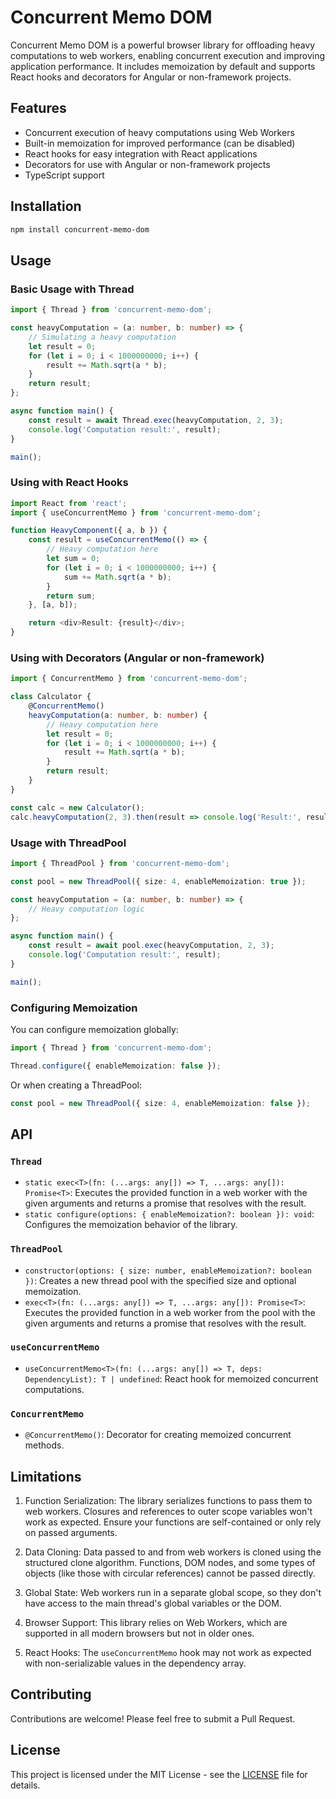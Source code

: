 # Concurrent Memo DOM

Concurrent Memo DOM is a powerful browser library for offloading heavy computations to web workers, enabling concurrent execution and improving application performance. It includes memoization by default and supports React hooks and decorators for Angular or non-framework projects.

## Features

- Concurrent execution of heavy computations using Web Workers
- Built-in memoization for improved performance (can be disabled)
- React hooks for easy integration with React applications
- Decorators for use with Angular or non-framework projects
- TypeScript support

## Installation

```bash
npm install concurrent-memo-dom
```

## Usage

### Basic Usage with Thread

```typescript
import { Thread } from 'concurrent-memo-dom';

const heavyComputation = (a: number, b: number) => {
    // Simulating a heavy computation
    let result = 0;
    for (let i = 0; i < 1000000000; i++) {
        result += Math.sqrt(a * b);
    }
    return result;
};

async function main() {
    const result = await Thread.exec(heavyComputation, 2, 3);
    console.log('Computation result:', result);
}

main();
```

### Using with React Hooks

```typescript
import React from 'react';
import { useConcurrentMemo } from 'concurrent-memo-dom';

function HeavyComponent({ a, b }) {
    const result = useConcurrentMemo(() => {
        // Heavy computation here
        let sum = 0;
        for (let i = 0; i < 1000000000; i++) {
            sum += Math.sqrt(a * b);
        }
        return sum;
    }, [a, b]);

    return <div>Result: {result}</div>;
}
```

### Using with Decorators (Angular or non-framework)

```typescript
import { ConcurrentMemo } from 'concurrent-memo-dom';

class Calculator {
    @ConcurrentMemo()
    heavyComputation(a: number, b: number) {
        // Heavy computation here
        let result = 0;
        for (let i = 0; i < 1000000000; i++) {
            result += Math.sqrt(a * b);
        }
        return result;
    }
}

const calc = new Calculator();
calc.heavyComputation(2, 3).then(result => console.log('Result:', result));
```

### Usage with ThreadPool

```typescript
import { ThreadPool } from 'concurrent-memo-dom';

const pool = new ThreadPool({ size: 4, enableMemoization: true });

const heavyComputation = (a: number, b: number) => {
    // Heavy computation logic
};

async function main() {
    const result = await pool.exec(heavyComputation, 2, 3);
    console.log('Computation result:', result);
}

main();
```

### Configuring Memoization

You can configure memoization globally:

```typescript
import { Thread } from 'concurrent-memo-dom';

Thread.configure({ enableMemoization: false });
```

Or when creating a ThreadPool:

```typescript
const pool = new ThreadPool({ size: 4, enableMemoization: false });
```

## API

### `Thread`

- `static exec<T>(fn: (...args: any[]) => T, ...args: any[]): Promise<T>`: Executes the provided function in a web worker with the given arguments and returns a promise that resolves with the result.
- `static configure(options: { enableMemoization?: boolean }): void`: Configures the memoization behavior of the library.

### `ThreadPool`

- `constructor(options: { size: number, enableMemoization?: boolean })`: Creates a new thread pool with the specified size and optional memoization.
- `exec<T>(fn: (...args: any[]) => T, ...args: any[]): Promise<T>`: Executes the provided function in a web worker from the pool with the given arguments and returns a promise that resolves with the result.

### `useConcurrentMemo`

- `useConcurrentMemo<T>(fn: (...args: any[]) => T, deps: DependencyList): T | undefined`: React hook for memoized concurrent computations.

### `ConcurrentMemo`

- `@ConcurrentMemo()`: Decorator for creating memoized concurrent methods.

## Limitations

1. Function Serialization: The library serializes functions to pass them to web workers. Closures and references to outer scope variables won't work as expected. Ensure your functions are self-contained or only rely on passed arguments.

2. Data Cloning: Data passed to and from web workers is cloned using the structured clone algorithm. Functions, DOM nodes, and some types of objects (like those with circular references) cannot be passed directly.

3. Global State: Web workers run in a separate global scope, so they don't have access to the main thread's global variables or the DOM.

4. Browser Support: This library relies on Web Workers, which are supported in all modern browsers but not in older ones.

5. React Hooks: The `useConcurrentMemo` hook may not work as expected with non-serializable values in the dependency array.

## Contributing

Contributions are welcome! Please feel free to submit a Pull Request.

## License

This project is licensed under the MIT License - see the [LICENSE](LICENSE) file for details.